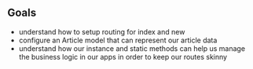 ## Goals 

* understand how to setup routing for index and new 
* configure an Article model that can represent our article data 
* understand how our instance and static methods can help us manage the business logic in our apps in order to keep our routes skinny 